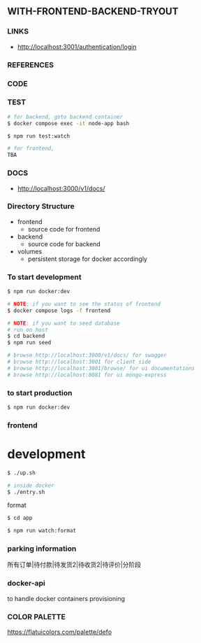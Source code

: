 ## WITH-FRONTEND-BACKEND-TRYOUT

### LINKS
  - [http://localhost:3001/authentication/login](http://localhost:3001/authentication/login)

### REFERENCES

### CODE

### TEST
```bash
# for backend, goto backend container
$ docker compose exec -it node-app bash

$ npm run test:watch
```

```bash
# for frontend,
TBA
```


### DOCS
  - [http://localhost:3000/v1/docs/](http://localhost:3000/v1/docs/)


### Directory Structure

- frontend
  - source code for frontend
- backend
  - source code for backend
- volumes
  - persistent storage for docker accordingly

### To start development
```bash
$ npm run docker:dev

# NOTE: if you want to see the status of frontend
$ docker compose logs -f frontend

# NOTE: if you want to seed database
# run on host
$ cd backend
$ npm run seed

# browse http://localhost:3000/v1/docs/ for swagger
# browse http://localhost:3001 for client side
# browse http://localhost:3001/browse/ for ui documentations
# browse http://localhost:8081 for ui mongo-express
```

### to start production
```bash
$ npm run docker:dev
```

### frontend

# development

```bash
$ ./up.sh

# inside docker
$ ./entry.sh

```

format

```bash
$ cd app

$ npm run watch:format

```


### parking information
所有订单|待付款|待发货2|待收货2|待评价|分阶段

### docker-api

to handle docker containers provisioning

### COLOR PALETTE
https://flatuicolors.com/palette/defo
